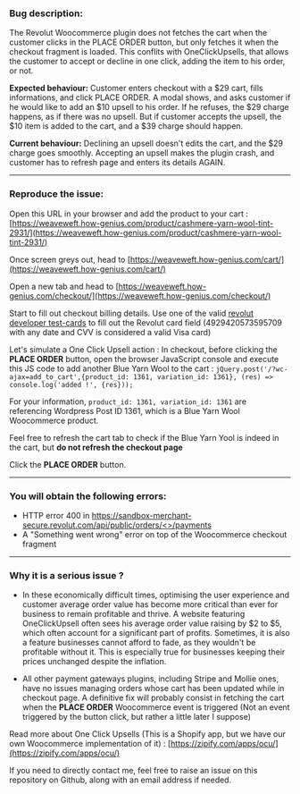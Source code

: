 ### **Bug description:**

The Revolut Woocommerce plugin does not fetches the cart when the customer clicks in the PLACE ORDER button, but only fetches it when the checkout fragment is loaded. This conflits with OneClickUpsells, that allows the customer to accept or decline in one click, adding the item to his order, or not.

**Expected behaviour:**
Customer enters checkout with a $29 cart, fills informations, and click PLACE ORDER. A modal shows, and asks customer if he would like to add an $10 upsell to his order. If he refuses, the $29 charge happens, as if there was no upsell. But if customer accepts the upsell, the $10 item is added to the cart, and a $39 charge should happen.

**Current behaviour:**
Declining an upsell doesn't edits the cart, and the $29 charge goes smoothly. Accepting an upsell makes the plugin crash, and customer has to refresh page and enters its details AGAIN.

-----

### **Reproduce the issue:**

Open this URL in your browser and add the product to your cart : [https://weaveweft.how-genius.com/product/cashmere-yarn-wool-tint-2931/](https://weaveweft.how-genius.com/product/cashmere-yarn-wool-tint-2931/)

Once screen greys out, head to [https://weaveweft.how-genius.com/cart/](https://weaveweft.how-genius.com/cart/)

Open a new tab and head to [https://weaveweft.how-genius.com/checkout/](https://weaveweft.how-genius.com/checkout/)

Start to fill out checkout billing details. Use one of the valid [revolut developer test-cards](https://developer.revolut.com/docs/guides/accept-payments/get-started/test-in-the-sandbox-environment/test-cards) to fill out the Revolut card field (4929420573595709 with any date and CVV is considered a valid Visa card)

Let's simulate a One Click Upsell action : In checkout, before clicking the **PLACE ORDER** button, open the browser JavaScript console and execute this JS code to add another Blue Yarn Wool to the cart : `jQuery.post('/?wc-ajax=add_to_cart',{product_id: 1361, variation_id: 1361}, (res) => console.log('added !', {res}));` 

For your information, `product_id: 1361, variation_id: 1361` are referencing Wordpress Post ID 1361, which is a Blue Yarn Wool Woocommerce product.

Feel free to refresh the cart tab to check if the Blue Yarn Yool is indeed in the cart, but **do not refresh the checkout page**

Click the **PLACE ORDER** button. 

-----

### **You will obtain the following errors:**

- HTTP error 400 in [https://sandbox-merchant-secure.revolut.com/api/public/orders/<<UUID>>/payments](https://sandbox-merchant-secure.revolut.com/api/public/orders/<<UUID>>/payments)
- A "Something went wrong" error on top of the Woocommerce checkout fragment

-----

### **Why it is a serious issue ?**

- In these economically difficult times, optimising the user experience and customer average order value has become more critical than ever for business to remain profitable and thrive. A website featuring OneClickUpsell often sees his average order value raising by $2 to $5, which often account for a significant part of profits. Sometimes, it is also a feature businesses cannot afford to fade, as they wouldn't be profitable without it. This is especially true for businesses keeping their prices unchanged despite the inflation.

- All other payment gateways plugins, including Stripe and Mollie ones, have no issues managing orders whose cart has been updated while in checkout page. A definitive fix will probably consist in fetching the cart when the **PLACE ORDER** Woocommerce event is triggered (Not an event triggered by the button click, but rather a little later I suppose)

Read more about One Click Upsells (This is a Shopify app, but we have our own Woocommerce implementation of it) : [https://zipify.com/apps/ocu/](https://zipify.com/apps/ocu/)

If you need to directly contact me, feel free to raise an issue on this repository on Github, along with an email address if needed.
